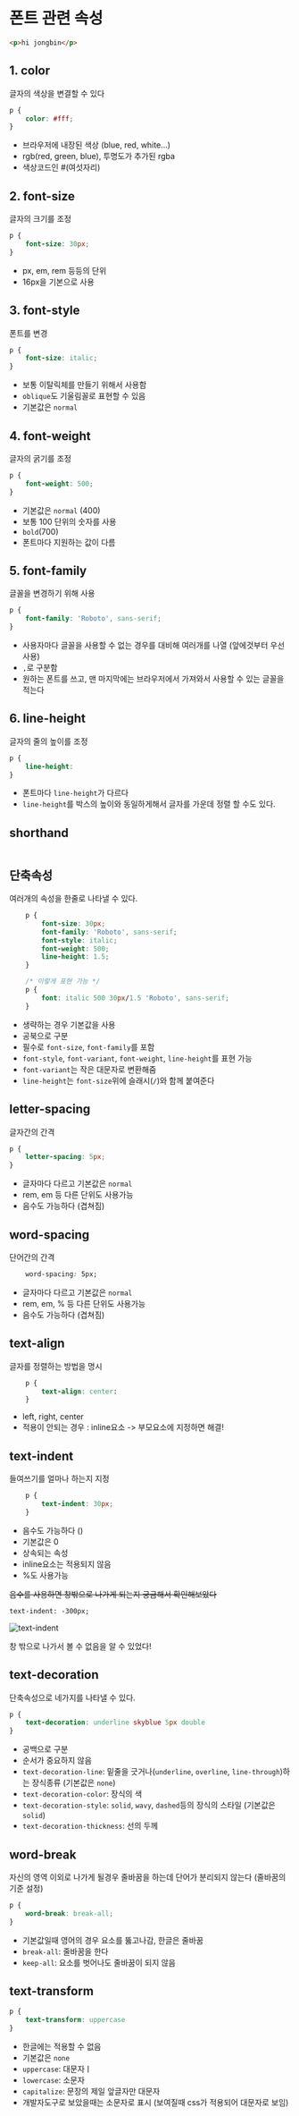 # 폰트 관련 속성

```html
<p>hi jongbin</p>
```

## 1. color
글자의 색상을 변결할 수 있다

```css
p {
    color: #fff;
}
```
- 브라우저에 내장된 색상 (blue, red, white...)
- rgb(red, green, blue), 투명도가 추가된 rgba
- 색상코드인 #(여섯자리)


## 2. font-size
글자의 크기를 조정
```css
p {
    font-size: 30px;
}
```
- px, em, rem 등등의 단위
- 16px을 기본으로 사용


## 3. font-style
폰트를 변경
```css
p {
    font-size: italic;
}
```
- 보통 이탈릭체를 만들기 위해서 사용함
- `oblique`도 기울림꼴로 표현할 수 있음
- 기본값은 `normal`


## 4. font-weight
글자의 굵기를 조정
```css
p {
    font-weight: 500;
}
```
- 기본값은 `normal` (400)
- 보통 100 단위의 숫자를 사용
- `bold`(700)
- 폰트마다 지원하는 값이 다름 


## 5. font-family
글꼴을 변경하기 위해 사용

```css
p {
    font-family: 'Roboto', sans-serif;
}
```
- 사용자마다 글꼴을 사용할 수 없는 경우를 대비해 여러개를 나열 (앞에것부터 우선 사용)
- `,`로 구분함
- 원하는 폰트를 쓰고, 맨 마지막에는 브라우저에서 가져와서 사용할 수 있는 글꼴을 적는다

## 6. line-height
글자의 줄의 높이를 조정
```css
p {
    line-height: 
}
```
- 폰트마다 `line-height`가 다르다
- `line-height`를 박스의 높이와 동일하게해서 글자를 가운데 정렬 할 수도 있다.

## shorthand

```css

```

## 단축속성
여러개의 속성을 한줄로 나타낼 수 있다.
```css
    p {
        font-size: 30px;
        font-family: 'Roboto', sans-serif;
        font-style: italic;
        font-weight: 500;
        line-height: 1.5;
    }

    /* 이렇게 표현 가능 */
    p {
        font: italic 500 30px/1.5 'Roboto', sans-serif;
    }
```
- 생략하는 경우 기본값을 사용
- 공북으로 구분
- 필수로 `font-size`, `font-family`를 포함
- `font-style`, `font-variant`, `font-weight`, `line-height`를 표현 가능
- `font-variant`는 작은 대문자로 변환해줌
- `line-height`는 `font-size`위에 슬래시(`/`)와 함께 붙여준다

## letter-spacing
글자간의 간격
```css
p {
    letter-spacing: 5px;
}
```
- 글자마다 다르고 기본값은 `normal`
- rem, em 등 다른 단위도 사용가능
- 음수도 가능하다 (겹쳐짐)


## word-spacing
단어간의 간격
```css
    word-spacing: 5px;
```
- 글자마다 다르고 기본값은 `normal`
- rem, em, % 등 다른 단위도 사용가능
- 음수도 가능하다 (겹쳐짐)


## text-align
글자를 정렬하는 방법을 명시
```css
    p {
        text-align: center:
    }
```
- left, right, center
- 적용이 안되는 경우 : inline요소 -> 부모요소에 지정하면 해결!


## text-indent
들여쓰기를 얼마나 하는지 지정
```css
    p {
        text-indent: 30px;
    }
```
- 음수도 가능하다 ()
- 기본값은 0
- 상속되는 속성
- inline요소는 적용되지 않음
- %도 사용가능

~~음수를 사용하면 창밖으로 나가게 되는지 궁금해서 확인해보았다~~

`text-indent: -300px;`

![text-indent](./img/text-indent.png)

창 밖으로 나가서 볼 수 없음을 알 수 있었다!


## text-decoration
단축속성으로 네가지를 나타낼 수 있다.

```css
p {
    text-decoration: underline skyblue 5px double 
}
```

- 공백으로 구분
- 순서가 중요하지 않음
- `text-decoration-line`: 밑줄을 긋거나(`underline`, `overline`, `line-through`)하는 장식종류 (기본값은 `none`)
- `text-decoration-color`: 장식의 색
- `text-decoration-style`: `solid`, `wavy`, `dashed`등의 장식의 스타일 (기본값은 `solid`)
- `text-decoration-thickness`: 선의 두께


## word-break
자신의 영역 이외로 나가게 될경우 줄바꿈을 하는데 단어가 분리되지 않는다 (줄바꿈의 기준 설정)
```css 
p {
    word-break: break-all;
}
```
- 기본값일때 영어의 경우 요소를 뚫고나감, 한글은 줄바꿈
- `break-all`: 줄바꿈을 한다
- `keep-all`: 요소를 벗어나도 줄바꿈이 되지 않음


## text-transform

```css
p {
    text-transform: uppercase
}
```
- 한글에는 적용할 수 없음
- 기본값은 `none`
- `uppercase`: 대문자ㅣ
- `lowercase`: 소문자
- `capitalize`: 문장의 제일 앞글자만 대문자
- 개발자도구로 보았을때는 소문자로 표시 (보여질때 css가 적용되어 대문자로 보임)